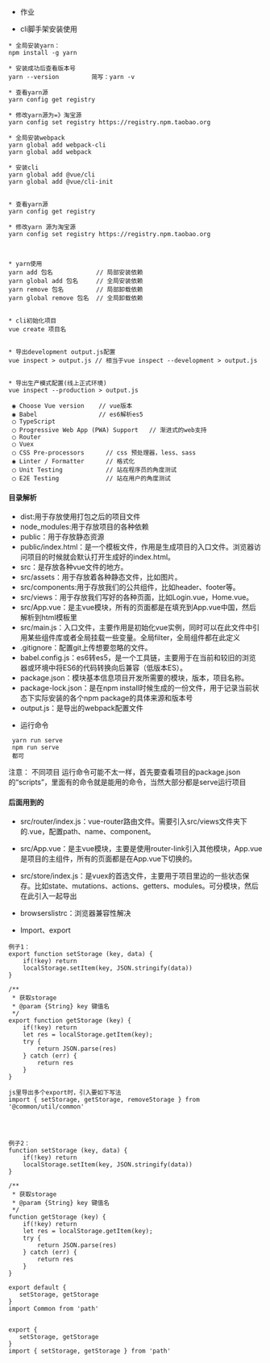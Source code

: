 

* 作业





* cli脚手架安装使用

```
* 全局安装yarn：
npm install -g yarn

* 安装成功后查看版本号
yarn --version         简写：yarn -v

* 查看yarn源
yarn config get registry

* 修改yarn源为=》淘宝源
yarn config set registry https://registry.npm.taobao.org

* 全局安装webpack
yarn global add webpack-cli
yarn global add webpack

* 安装cli
yarn global add @vue/cli
yarn global add @vue/cli-init


* 查看yarn源
yarn config get registry

* 修改yarn 源为淘宝源
yarn config set registry https://registry.npm.taobao.org



* yarn使用
yarn add 包名            // 局部安装依赖
yarn global add 包名     // 全局安装依赖
yarn remove 包名         // 局部卸载依赖
yarn global remove 包名  // 全局卸载依赖


* cli初始化项目
vue create 项目名


* 导出development output.js配置
vue inspect > output.js // 相当于vue inspect --development > output.js


* 导出生产模式配置(线上正式环境)
vue inspect --production > output.js
```









```
 ◉ Choose Vue version    // vue版本
 ◉ Babel                 // es6解析es5
 ◯ TypeScript            
 ◯ Progressive Web App (PWA) Support   // 渐进式的web支持
 ◯ Router
 ◯ Vuex
 ◯ CSS Pre-processors      // css 预处理器，less、sass
 ◉ Linter / Formatter      // 格式化
 ◯ Unit Testing            // 站在程序员的角度测试
 ◯ E2E Testing             // 站在用户的角度测试
```









#### 目录解析

- dist:用于存放使用打包之后的项目文件
- node_modules:用于存放项目的各种依赖
- public：用于存放静态资源
- public/index.html：是一个模板文件，作用是生成项目的入口文件。浏览器访问项目的时候就会默认打开生成好的index.html。
- src：是存放各种vue文件的地方。
- src/assets：用于存放着各种静态文件，比如图片。
- src/components:用于存放我们的公共组件，比如header、footer等。
- src/views：用于存放我们写好的各种页面，比如Login.vue，Home.vue。
- src/App.vue：是主vue模块，所有的页面都是在填充到App.vue中国，然后解析到html模板里
- src/main.js：入口文件，主要作用是初始化vue实例，同时可以在此文件中引用某些组件库或者全局挂载一些变量。全局filter，全局组件都在此定义
- .gitignore：配置git上传想要忽略的文件。
- babel.config.js：es6转es5，是一个工具链，主要用于在当前和较旧的浏览器或环境中将ES6的代码转换向后兼容（低版本ES）。
- package.json：模块基本信息项目开发所需要的模块，版本，项目名称。
- package-lock.json：是在npm install时候生成的一份文件，用于记录当前状态下实际安装的各个npm package的具体来源和版本号
- output.js：是导出的webpack配置文件



* 运行命令
```
 yarn run serve
 npm run serve
 都可
```
注意： 不同项目 运行命令可能不太一样，首先要查看项目的package.json的“scripts”，里面有的命令就是能用的命令，当然大部分都是serve运行项目



#### 后面用到的

* src/router/index.js：vue-router路由文件。需要引入src/views文件夹下的.vue，配置path、name、component。
* src/App.vue：是主vue模块，主要是使用router-link引入其他模块，App.vue是项目的主组件，所有的页面都是在App.vue下切换的。

* src/store/index.js：是vuex的首选文件，主要用于项目里边的一些状态保存。比如state、mutations、actions、getters、modules。可分模块，然后在此引入一起导出
* browserslistrc：浏览器兼容性解决





















* Import、export

```
例子1：
export function setStorage (key, data) {
    if(!key) return
    localStorage.setItem(key, JSON.stringify(data))
}

/**
 * 获取storage
 * @param {String} key 键值名
 */
export function getStorage (key) {
    if(!key) return
    let res = localStorage.getItem(key);
    try {
        return JSON.parse(res)
    } catch (err) {
        return res
    }
}

js里导出多个export时，引入要如下写法
import { setStorage, getStorage, removeStorage } from '@common/util/common'




例子2：
function setStorage (key, data) {
    if(!key) return
    localStorage.setItem(key, JSON.stringify(data))
}

/**
 * 获取storage
 * @param {String} key 键值名
 */
function getStorage (key) {
    if(!key) return
    let res = localStorage.getItem(key);
    try {
        return JSON.parse(res)
    } catch (err) {
        return res
    }
}

export default {
   setStorage, getStorage
}
import Common from 'path'


export {
   setStorage, getStorage
}
import { setStorage, getStorage } from 'path'
```

































